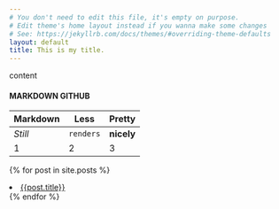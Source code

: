 ```yaml
---
# You don't need to edit this file, it's empty on purpose.
# Edit theme's home layout instead if you wanna make some changes
# See: https://jekyllrb.com/docs/themes/#overriding-theme-defaults
layout: default
title: This is my title.
---
```

content
#### MARKDOWN GITHUB

Markdown | Less | Pretty
--- | --- | ---
*Still* | `renders` | **nicely**
1 | 2 | 3

{% for post in site.posts %}
    <li>
        [{{post.title}}]({{post.url}})
    </li>
{% endfor %}